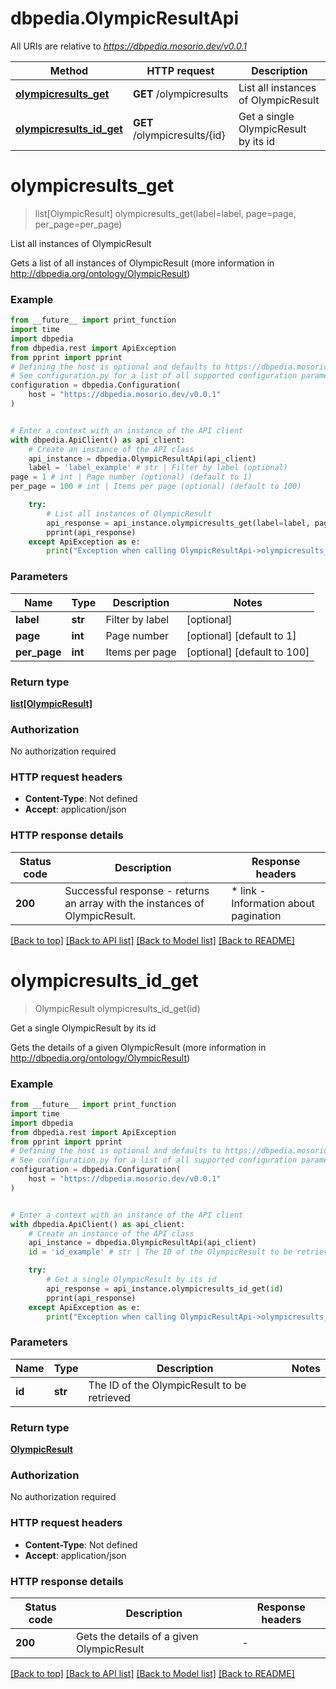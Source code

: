 # dbpedia.OlympicResultApi

All URIs are relative to *https://dbpedia.mosorio.dev/v0.0.1*

Method | HTTP request | Description
------------- | ------------- | -------------
[**olympicresults_get**](OlympicResultApi.md#olympicresults_get) | **GET** /olympicresults | List all instances of OlympicResult
[**olympicresults_id_get**](OlympicResultApi.md#olympicresults_id_get) | **GET** /olympicresults/{id} | Get a single OlympicResult by its id


# **olympicresults_get**
> list[OlympicResult] olympicresults_get(label=label, page=page, per_page=per_page)

List all instances of OlympicResult

Gets a list of all instances of OlympicResult (more information in http://dbpedia.org/ontology/OlympicResult)

### Example

```python
from __future__ import print_function
import time
import dbpedia
from dbpedia.rest import ApiException
from pprint import pprint
# Defining the host is optional and defaults to https://dbpedia.mosorio.dev/v0.0.1
# See configuration.py for a list of all supported configuration parameters.
configuration = dbpedia.Configuration(
    host = "https://dbpedia.mosorio.dev/v0.0.1"
)


# Enter a context with an instance of the API client
with dbpedia.ApiClient() as api_client:
    # Create an instance of the API class
    api_instance = dbpedia.OlympicResultApi(api_client)
    label = 'label_example' # str | Filter by label (optional)
page = 1 # int | Page number (optional) (default to 1)
per_page = 100 # int | Items per page (optional) (default to 100)

    try:
        # List all instances of OlympicResult
        api_response = api_instance.olympicresults_get(label=label, page=page, per_page=per_page)
        pprint(api_response)
    except ApiException as e:
        print("Exception when calling OlympicResultApi->olympicresults_get: %s\n" % e)
```

### Parameters

Name | Type | Description  | Notes
------------- | ------------- | ------------- | -------------
 **label** | **str**| Filter by label | [optional] 
 **page** | **int**| Page number | [optional] [default to 1]
 **per_page** | **int**| Items per page | [optional] [default to 100]

### Return type

[**list[OlympicResult]**](OlympicResult.md)

### Authorization

No authorization required

### HTTP request headers

 - **Content-Type**: Not defined
 - **Accept**: application/json

### HTTP response details
| Status code | Description | Response headers |
|-------------|-------------|------------------|
**200** | Successful response - returns an array with the instances of OlympicResult. |  * link - Information about pagination <br>  |

[[Back to top]](#) [[Back to API list]](../README.md#documentation-for-api-endpoints) [[Back to Model list]](../README.md#documentation-for-models) [[Back to README]](../README.md)

# **olympicresults_id_get**
> OlympicResult olympicresults_id_get(id)

Get a single OlympicResult by its id

Gets the details of a given OlympicResult (more information in http://dbpedia.org/ontology/OlympicResult)

### Example

```python
from __future__ import print_function
import time
import dbpedia
from dbpedia.rest import ApiException
from pprint import pprint
# Defining the host is optional and defaults to https://dbpedia.mosorio.dev/v0.0.1
# See configuration.py for a list of all supported configuration parameters.
configuration = dbpedia.Configuration(
    host = "https://dbpedia.mosorio.dev/v0.0.1"
)


# Enter a context with an instance of the API client
with dbpedia.ApiClient() as api_client:
    # Create an instance of the API class
    api_instance = dbpedia.OlympicResultApi(api_client)
    id = 'id_example' # str | The ID of the OlympicResult to be retrieved

    try:
        # Get a single OlympicResult by its id
        api_response = api_instance.olympicresults_id_get(id)
        pprint(api_response)
    except ApiException as e:
        print("Exception when calling OlympicResultApi->olympicresults_id_get: %s\n" % e)
```

### Parameters

Name | Type | Description  | Notes
------------- | ------------- | ------------- | -------------
 **id** | **str**| The ID of the OlympicResult to be retrieved | 

### Return type

[**OlympicResult**](OlympicResult.md)

### Authorization

No authorization required

### HTTP request headers

 - **Content-Type**: Not defined
 - **Accept**: application/json

### HTTP response details
| Status code | Description | Response headers |
|-------------|-------------|------------------|
**200** | Gets the details of a given OlympicResult |  -  |

[[Back to top]](#) [[Back to API list]](../README.md#documentation-for-api-endpoints) [[Back to Model list]](../README.md#documentation-for-models) [[Back to README]](../README.md)

